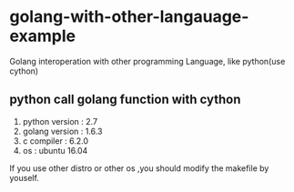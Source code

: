 # golang-with-other-langauage-example
Golang interoperation with other programming Language, like python(use cython)

## python call golang function with cython
1. python version : 2.7
2. golang version : 1.6.3
3. c compiler : 6.2.0
4. os : ubuntu 16.04

If you use other distro or other os ,you should modify the makefile by youself.
